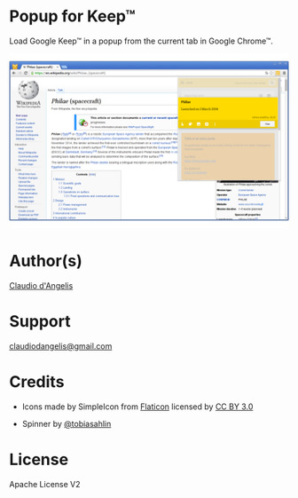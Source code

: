 # Popup for Keep™

Load Google Keep™ in a popup from the current tab in Google Chrome™.


![Screen4](screenshots/screenshot-04.png)


# Author(s)

[Claudio d'Angelis](http://claudiodangelis.com)

# Support

claudiodangelis@gmail.com

# Credits

- Icons made by SimpleIcon from [Flaticon](http://flaticon.com) licensed by <a href="http://creativecommons.org/licenses/by/3.0/" title="Creative Commons BY 3.0">CC BY 3.0</a></div>

- Spinner by [@tobiasahlin](https://twitter.com/tobiasahlin)

# License

Apache License V2
